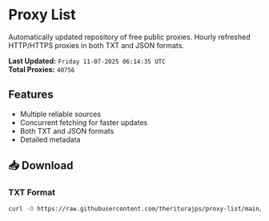 # Proxy List

Automatically updated repository of free public proxies. Hourly refreshed HTTP/HTTPS proxies in both TXT and JSON formats.

**Last Updated:** `Friday 11-07-2025 06:14:35 UTC`  
**Total Proxies:** `40756`

## Features
- Multiple reliable sources
- Concurrent fetching for faster updates
- Both TXT and JSON formats
- Detailed metadata

## 📥 Download

### TXT Format
```bash
curl -O https://raw.githubusercontent.com/theriturajps/proxy-list/main/proxies.txt